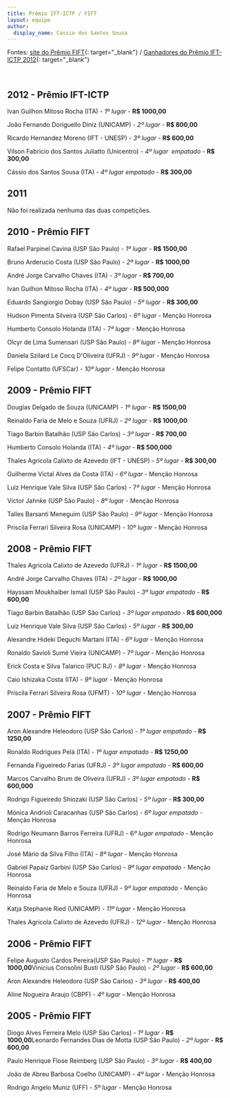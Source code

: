 ```yaml
---
title: Prêmio IFT-ICTP / FIFT
layout: equipe
author:
  display_name: Cassio dos Santos Sousa
---
```


 Fontes: [site do Prêmio FIFT][1]{: target="_blank"} / [Ganhadores do
Prêmio IFT-ICTP 2012](www.ictp-saifr.org/?page_id=2711 "Apenas um post
feito com o nome dos ganhadores."){: target="_blank"}

 

## 2012 - Prêmio IFT-ICTP
Ivan Guilhon Mitoso Rocha (ITA) - *1º lugar* - **R$ 1000,00**

João Fernando Doriguello Diniz (UNICAMP) - *2º lugar* - **R$ 800,00**

Ricardo Hernandez Moreno (IFT - UNESP) - *3º lugar* - **R$ 600,00**

Vilson Fabricio dos Santos Juliatto (Unicentro) - *4º lugar  empatado* -
**R$ 300,00**

Cássio dos Santos Sousa (ITA) - *4º lugar empatado* - **R$ 300,00**

  
## 2011
Não foi realizada nenhuma das duas competições. 


## 2010 - Prêmio FIFT
Rafael Parpinel Cavina (USP São Paulo) - *1º lugar -* **R$ 1500,00**

Bruno Arderucio Costa (USP São Paulo) - *2º lugar* - **R$ 1000,00**

André Jorge Carvalho Chaves (ITA) - <em>3º lugar </em>- **R$ 700,00**

Ivan Guilhon Mitoso Rocha (ITA) - *4º lugar* - **R$ 500,000**

Eduardo Sangiorgio Dobay (USP São Paulo) - *5º lugar* - **R$ 300,00**

Hudson Pimenta Silveira (USP São Carlos) - *6º lugar* - Menção Honrosa

Humberto Consolo Holanda (ITA) - 7*º lugar* - Menção Honrosa

Olcyr de Lima Sumensari (USP São Paulo) - *8º lugar* - Menção Honrosa

Daniela Szilard Le Cocq D\'Oliveira (UFRJ) - *9º lugar* - Menção Honrosa

Felipe Contatto (UFSCar) - *10º lugar* - Menção Honrosa


## 2009 - Prêmio FIFT
Douglas Delgado de Souza (UNICAMP) - *1º lugar -* **R$ 1500,00**

Reinaldo Faria de Melo e Souza (UFRJ) - *2º lugar* - **R$ 1000,00**

Tiago Barbin Batalhão (USP São Carlos) - <em>3º lugar </em>- **R$
700,00**

Humberto Consolo Holanda (ITA) - <em>4º lugar </em>- **R$ 500,000**

Thales Agricola Calixto de Azevedo (IFT - UNESP) - *5º lugar* - **R$
300,00**

Guilherme Victal Alves da Costa (ITA) - *6º lugar* - Menção Honrosa

Luiz Henrique Vale Silva (USP São Carlos) - 7*º lugar* - Menção Honrosa

Victor Jahnke (USP São Paulo) - *8º lugar* - Menção Honrosa

Talles Barsanti Meneguim (USP São Paulo) - *9º lugar* - Menção Honrosa

Priscila Ferrari Silveira Rosa (UNICAMP) - *10º lugar* - Menção Honrosa


## 2008 - Prêmio FIFT
Thales Agricola Calixto de Azevedo (UFRJ) - *1º lugar -* **R$ 1500,00**

André Jorge Carvalho Chaves (ITA) - *2º lugar* - **R$ 1000,00**

Hayssam Moukhaiber Ismail (USP São Paulo) - *3º lugar empatado* - **R$
600,00**

Tiago Barbin Batalhão (USP São Carlos) - *3º lugar empatado* - **R$
600,000**

Luiz Henrique Vale Silva (USP São Carlos) - *5º lugar* - **R$ 300,00**

Alexandre Hideki Deguchi Martani (ITA) - *6º lugar* - Menção Honrosa

Ronaldo Savioli Sumé Vieira (UNICAMP) - 7*º lugar* - Menção Honrosa

Erick Costa e Silva Talarico (PUC RJ) - *8º lugar* - Menção Honrosa

Caio Ishizaka Costa (ITA) - *9º lugar* - Menção Honrosa

Priscila Ferrari Silveira Rosa (UFMT) - *10º lugar* - Menção Honrosa


## 2007 - Prêmio FIFT
Aron Alexandre Heleodoro (USP São Carlos) - *1º lugar empatado* - **R$
1250,00**

Ronaldo Rodrigues Pelá (ITA) - *1º lugar empatado* - **R$ 1250,00**

Fernanda Figueiredo Farias (UFRJ) - *3º lugar empatado* - **R$ 600,00**

Marcos Carvalho Brum de Oliveira (UFRJ) - *3º lugar empatado* - **R$
600,000**

Rodrigo Figueiredo Shiozaki (USP São Carlos) - *5º lugar* - **R$
300,00**

Mónica Andrioli Caracanhas (USP São Carlos) - *6º lugar empatado* -
Menção Honrosa

Rodrigo Neumann Barros Ferreira (UFRJ) - 6*º lugar empatado* - Menção
Honrosa

José Mário da Silva Filho (ITA) - *8º lugar* - Menção Honrosa

Gabriel Papaiz Garbini (USP São Carlos) - *9º lugar empatado* - Menção
Honrosa

Reinaldo Faria de Melo e Souza (UFRJ) - 9*º lugar empatado* - Menção
Honrosa

Katja Stephanie Ried (UNICAMP) - *11º lugar* - Menção Honrosa

Thales Agricola Calixto de Azevedo (UFRJ) - *12º lugar* - Menção Honrosa

  
  
  
## 2006 - Prêmio FIFT

  
Felipe Augusto Cardos Pereira(USP São Paulo) - *1º lugar* - **R$ 1000,00**Vinicius Consolini Busti (USP São Paulo) - *2º lugar* - **R$ 600,00**

Aron Alexandre Heleodoro (USP São Carlos) - *3º lugar* - **R$ 400,00**

Aline Nogueira Araujo (CBPF) - *4º lugar* - Menção Honrosa


## 2005 - Prêmio FIFT

  
Diogo Alves Ferreira Melo (USP São Carlos) - *1º lugar* - **R$ 1000,00**Leonardo Fernandes Dias de Motta (USP São Paulo) - *2º lugar* - **R$
600,00**

Paulo Henrique Flose Reimberg (USP São Paulo) - *3º lugar* - **R$
400,00**

João de Abreu Barbosa Coelho (UNICAMP) - *4º lugar* - Menção Honrosa

Rodrigo Angelo Muniz (UFF) - *5º lugar* - Menção Honrosa



[1]: http://www.ift.unesp.br/premioFIFT/ "Com todos os ganhadores de 2005 a 2010."
